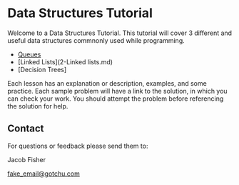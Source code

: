 # Data Structures Tutorial
Welcome to a Data Structures Tutorial. This tutorial will cover 3 different and useful data structures commnonly used while programming.
- [Queues](1-Queue.md)
- [Linked Lists](2-Linked lists.md)
- [Decision Trees]

Each lesson has an explanation or description, examples, and some practice. Each sample problem will have a link to the solution, in which you can check your work. You should attempt the problem before referencing the solution for help.

## Contact

For questions or feedback please send them to:

Jacob Fisher

fake_email@gotchu.com
